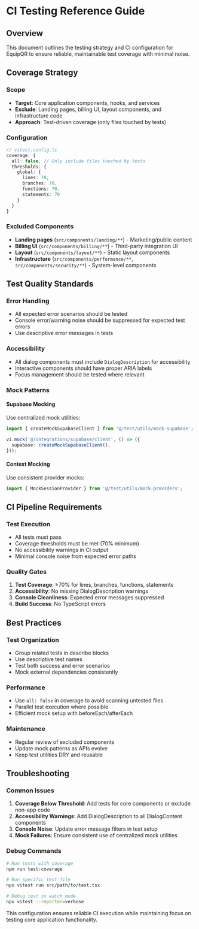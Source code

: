 # CI Testing Reference Guide

## Overview

This document outlines the testing strategy and CI configuration for EquipQR to ensure reliable, maintainable test coverage with minimal noise.

## Coverage Strategy

### Scope
- **Target**: Core application components, hooks, and services
- **Exclude**: Landing pages, billing UI, layout components, and infrastructure code
- **Approach**: Test-driven coverage (only files touched by tests)

### Configuration
```typescript
// vitest.config.ts
coverage: {
  all: false, // Only include files touched by tests
  thresholds: {
    global: {
      lines: 70,
      branches: 70,
      functions: 70,
      statements: 70
    }
  }
}
```

### Excluded Components
- **Landing pages** (`src/components/landing/**`) - Marketing/public content
- **Billing UI** (`src/components/billing/**`) - Third-party integration UI
- **Layout** (`src/components/layout/**`) - Static layout components
- **Infrastructure** (`src/components/performance/**`, `src/components/security/**`) - System-level components

## Test Quality Standards

### Error Handling
- All expected error scenarios should be tested
- Console error/warning noise should be suppressed for expected test errors
- Use descriptive error messages in tests

### Accessibility
- All dialog components must include `DialogDescription` for accessibility
- Interactive components should have proper ARIA labels
- Focus management should be tested where relevant

### Mock Patterns

#### Supabase Mocking
Use centralized mock utilities:
```typescript
import { createMockSupabaseClient } from '@/test/utils/mock-supabase';

vi.mock('@/integrations/supabase/client', () => ({
  supabase: createMockSupabaseClient(),
}));
```

#### Context Mocking
Use consistent provider mocks:
```typescript
import { MockSessionProvider } from '@/test/utils/mock-providers';
```

## CI Pipeline Requirements

### Test Execution
- All tests must pass
- Coverage thresholds must be met (70% minimum)
- No accessibility warnings in CI output
- Minimal console noise from expected error paths

### Quality Gates
1. **Test Coverage**: ≥70% for lines, branches, functions, statements
2. **Accessibility**: No missing DialogDescription warnings
3. **Console Cleanliness**: Expected error messages suppressed
4. **Build Success**: No TypeScript errors

## Best Practices

### Test Organization
- Group related tests in describe blocks
- Use descriptive test names
- Test both success and error scenarios
- Mock external dependencies consistently

### Performance
- Use `all: false` in coverage to avoid scanning untested files
- Parallel test execution where possible
- Efficient mock setup with beforeEach/afterEach

### Maintenance
- Regular review of excluded components
- Update mock patterns as APIs evolve
- Keep test utilities DRY and reusable

## Troubleshooting

### Common Issues
1. **Coverage Below Threshold**: Add tests for core components or exclude non-app code
2. **Accessibility Warnings**: Add DialogDescription to all DialogContent components  
3. **Console Noise**: Update error message filters in test setup
4. **Mock Failures**: Ensure consistent use of centralized mock utilities

### Debug Commands
```bash
# Run tests with coverage
npm run test:coverage

# Run specific test file
npx vitest run src/path/to/test.tsx

# Debug test in watch mode
npx vitest --reporter=verbose
```

This configuration ensures reliable CI execution while maintaining focus on testing core application functionality.